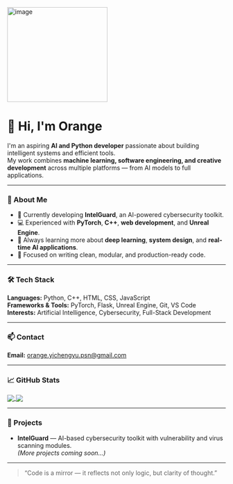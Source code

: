 <img width="231" height="218" alt="image" src="https://github.com/user-attachments/assets/eb4827d6-9637-4014-9222-b62f0205780a" />

# 👋 Hi, I'm Orange

I'm an aspiring **AI and Python developer** passionate about building intelligent systems and efficient tools.  
My work combines **machine learning, software engineering, and creative development** across multiple platforms — from AI models to full applications.

---

### 🧠 About Me
- 🔭 Currently developing **IntelGuard**, an AI-powered cybersecurity toolkit.  
- 💻 Experienced with **PyTorch**, **C++**, **web development**, and **Unreal Engine**.  
- 🌱 Always learning more about **deep learning**, **system design**, and **real-time AI applications**.  
- 🎯 Focused on writing clean, modular, and production-ready code.

---

### 🛠️ Tech Stack
**Languages:** Python, C++, HTML, CSS, JavaScript  
**Frameworks & Tools:** PyTorch, Flask, Unreal Engine, Git, VS Code  
**Interests:** Artificial Intelligence, Cybersecurity, Full-Stack Development

---

### 📫 Contact
**Email:** [orange.yichengyu.psn@gmail.com](mailto:orange.yichengyu.psn@gmail.com)

---

### 📈 GitHub Stats
<a href="https://github.com/orangetheorange">
  <img align="center" src="https://github-readme-stats.vercel.app/api?username=orangetheorange&show_icons=true&theme=default&hide_title=false" />
</a>
<a href="https://github.com/orangetheorange">
  <img align="center" src="https://github-readme-stats.vercel.app/api/top-langs/?username=orangetheorange&layout=compact" />
</a>

---

### 🧩 Projects
- **IntelGuard** — AI-based cybersecurity toolkit with vulnerability and virus scanning modules.  
*(More projects coming soon…)*

---

> “Code is a mirror — it reflects not only logic, but clarity of thought.”

<!---
orangetheorange/orangetheorange is a ✨ special ✨ repository because its `README.md` (this file) appears on your GitHub profile.
You can click the Preview link to take a look at your changes.
--->
